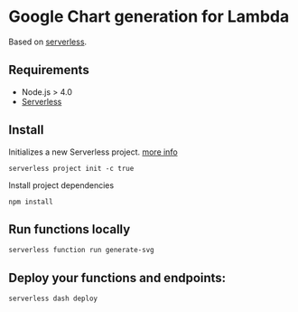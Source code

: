 # Google Chart generation for Lambda

Based on [serverless](http://www.serverless.com).


## Requirements

- Node.js > 4.0
- [Serverless](http://docs.serverless.com/docs/installing-serverless)


## Install

Initializes a new Serverless project. [more info](http://docs.serverless.com/docs/project-init)
```SH
serverless project init -c true
```

Install project dependencies
```SH
npm install
```


## Run functions locally
```
serverless function run generate-svg
```

## Deploy your functions and endpoints:
```
serverless dash deploy
```
